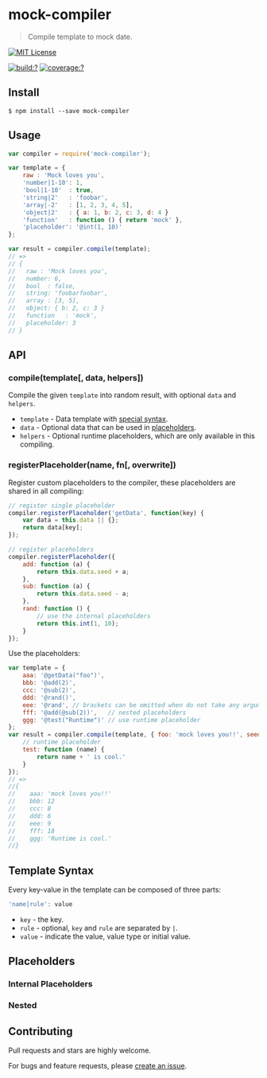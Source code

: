 # mock-compiler

> Compile template to mock date.

[![MIT License](https://img.shields.io/badge/license-MIT_License-green.svg?style=flat-square)](https://github.com/mock-end/mock-compiler/blob/master/LICENSE)

[![build:?](https://img.shields.io/travis/mock-end/mock-compiler/master.svg?style=flat-square)](https://travis-ci.org/mock-end/mock-compiler)
[![coverage:?](https://img.shields.io/coveralls/mock-end/mock-compiler/master.svg?style=flat-square)](https://coveralls.io/github/mock-end/mock-compiler)


## Install

```
$ npm install --save mock-compiler
```

## Usage

```js
var compiler = require('mock-compiler');

var template = {
    raw : 'Mock loves you',
    'number|1-10': 1,
    'bool|1-10'  : true,
    'string|2'   : 'foobar',
    'array|-2'   : [1, 2, 3, 4, 5],
    'object|2'   : { a: 1, b: 2, c: 3, d: 4 }
    'function'   : function () { return 'mock' },
    'placeholder': '@int(1, 10)'
};

var result = compiler.compile(template);
// => 
// {
//   raw : 'Mock loves you',
//   number: 6,
//   bool  : false,
//   string: 'foobarfoobar',
//   array : [3, 5],
//   object: { b: 2, c: 3 }
//   function   : 'mock',
//   placeholder: 3
// }
```


## API


### compile(template[, data, helpers])

Compile the given `template` into random result, with optional `data` and `helpers`.
 
- `template` - Data template with [special syntax](#template-syntax).
- `data` - Optional data that can be used in [placeholders](#Placeholders).
- `helpers` - Optional runtime placeholders, which are only available in this compiling.


### registerPlaceholder(name, fn[, overwrite])

Register custom placeholders to the compiler, these placeholders are shared in all compiling:

```js
// register single placeholder
compiler.registerPlaceholder('getData', function(key) {
    var data = this.data || {};
    return data[key];
});

// register placeholders
compiler.registerPlaceholder({
    add: function (a) {
        return this.data.seed + a;
    },
    sub: function (a) {
        return this.data.seed - a;
    },
    rand: function () {
        // use the internal placeholders
        return this.int(1, 10);
    }
});
```

Use the placeholders:

```js
var template = {
    aaa: '@getData("foo")',
    bbb: '@add(2)',
    ccc: '@sub(2)',
    ddd: '@rand()',
    eee: '@rand', // brackets can be omitted when do not take any arguments.
    fff: '@add(@sub(2))',   // nested placeholders
    ggg: '@test("Runtime")' // use runtime placeholder
};
var result = compiler.compile(template, { foo: 'mock loves you!!', seed: 10 }, {
    // runtime placeholder
    test: function (name) {
        return name + ' is cool.'
    }
});
// =>
//{
//    aaa: 'mock loves you!!'
//    bbb: 12
//    ccc: 8
//    ddd: 6
//    eee: 9
//    fff: 18
//    ggg: 'Runtime is cool.'
//}

```

## Template Syntax

Every key-value in the template can be composed of three parts: 

```js
'name|rule': value
```

- `key` - the key.
- `rule` - optional, `key` and `rule` are separated by `|`.
- `value` - indicate the value, value type or initial value.

## Placeholders


### Internal Placeholders

### Nested 

## Contributing

Pull requests and stars are highly welcome.

For bugs and feature requests, please [create an issue](https://github.com/mock-end/mock-compiler/issues/new).
